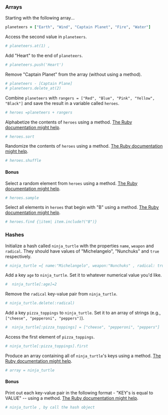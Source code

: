 ### Arrays

Starting with the following array...

```rb
planeteers = ["Earth", "Wind", "Captain Planet", "Fire", "Water"]
```

Access the second value in `planeteers`.

```rb
# planeteers.at(1) , 
```

Add "Heart" to the end of `planeteers`.

```rb
# planeteers.push('Heart')
```

Remove "Captain Planet" from the array (without using a method).

```rb
# planeteers - [Captain Plane]
# planeteers.delete_at(2)
```

Combine `planeteers` with `rangers = ["Red", "Blue", "Pink", "Yellow", "Black"]` and save the result in a variable called `heroes`.

```rb
# heroes =planeteers + rangers
```

Alphabetize the contents of `heroes` using a method. [The Ruby documentation might help](http://ruby-doc.org/core-2.6.1/Array.html).

```rb
# heroes.sort
```

Randomize the contents of `heroes` using a method. [The Ruby documentation might help](http://ruby-doc.org/core-2.6.1/Array.html).

```rb
# heroes.shuffle
```

#### Bonus

Select a random element from `heroes` using a method. [The Ruby documentation might help](http://ruby-doc.org/core-2.6.1/Array.html).

```rb
# heroes.sample
```

Select all elements in `heroes` that begin with "B" using a method. [The Ruby documentation might help](http://ruby-doc.org/core-2.6.1/Array.html).

```rb
# heroes.find {|item| item.include?("B")}
```

### Hashes

Initialize a hash called `ninja_turtle` with the properties `name`, `weapon` and `radical`. They should have values of "Michelangelo", "Nunchuks" and `true` respectively.

```rb
# ninja_turtle ={ name:"Michelangelo", weapon:"Nunchuks" , radical: true }  
```

Add a key `age` to `ninja_turtle`. Set it to whatever numerical value you'd like.

```rb
#  ninja_turtle[:age]=2
```

Remove the `radical` key-value pair from `ninja_turtle`.

```rb
# ninja_turtle.delete(:radical)
```

Add a key `pizza_toppings` to `ninja_turtle`. Set it to an array of strings (e.g., `["cheese", "pepperoni", "peppers"]`).

```rb
#  ninja_turtle[:pizza_toppings] = ["cheese", "pepperoni", "peppers"]
```

Access the first element of `pizza_toppings`.

```rb
# ninja_turtle[:pizza_toppings].first
```

Produce an array containing all of `ninja_turtle`'s keys using a method. [The Ruby documentation might help](http://ruby-doc.org/core-1.9.3/Hash.html).

```rb
# array = ninja_turtle
```

#### Bonus

Print out each key-value pair in the following format - "KEY's is equal to VALUE" -- using a method. [The Ruby documentation might help](http://ruby-doc.org/core-1.9.3/Hash.html).

```rb
# ninja_turtle , by call the hash object 
```

